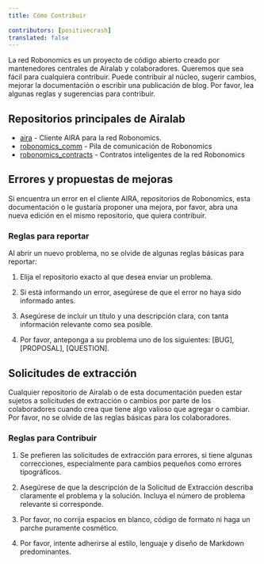 ```yaml
---
title: Cómo Contribuir
 
contributors: [positivecrash]
translated: false
---
```


La red Robonomics es un proyecto de código abierto creado por mantenedores centrales de Airalab y colaboradores. Queremos que sea fácil para cualquiera contribuir. Puede contribuir al núcleo, sugerir cambios, mejorar la documentación o escribir una publicación de blog. Por favor, lea algunas reglas y sugerencias para contribuir.

## Repositorios principales de Airalab

- [aira](https://github.com/airalab/aira) - Cliente AIRA para la red Robonomics.
- [robonomics_comm](https://github.com/airalab/robonomics_comm) - Pila de comunicación de Robonomics
- [robonomics_contracts](https://github.com/airalab/robonomics_contracts) - Contratos inteligentes de la red Robonomics

## Errores y propuestas de mejoras

Si encuentra un error en el cliente AIRA, repositorios de Robonomics, esta documentación o le gustaría proponer una mejora, por favor, abra una nueva edición en el mismo repositorio, que quiera contribuir.

### Reglas para reportar

Al abrir un nuevo problema, no se olvide de algunas reglas básicas para reportar:

1. Elija el repositorio exacto al que desea enviar un problema.

2. Si está informando un error, asegúrese de que el error no haya sido informado antes.

3. Asegúrese de incluir un título y una descripción clara, con tanta información relevante como sea posible.

4. Por favor, anteponga a su problema uno de los siguientes: [BUG], [PROPOSAL], [QUESTION].


## Solicitudes de extracción

Cualquier repositorio de Airalab o de esta documentación pueden estar sujetos a solicitudes de extracción o cambios por parte de los colaboradores cuando crea que tiene algo valioso que agregar o cambiar. Por favor, no se olvide de las reglas básicas para los colaboradores. 

### Reglas para Contribuir

1. Se prefieren las solicitudes de extracción para errores, si tiene algunas correcciones, especialmente para cambios pequeños como errores tipográficos.

2. Asegúrese de que la descripción de la Solicitud de Extracción describa claramente el problema y la solución. Incluya el número de problema relevante si corresponde.

3. Por favor, no corrija espacios en blanco, código de formato ni haga un parche puramente cosmético.

4. Por favor, intente adherirse al estilo, lenguaje y diseño de Markdown predominantes.
